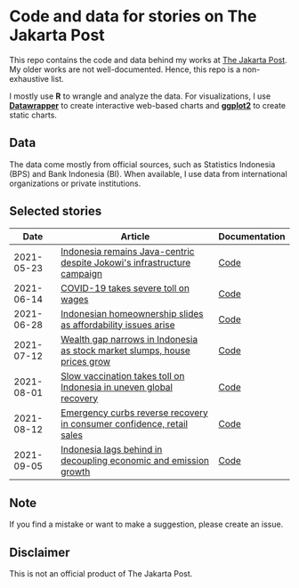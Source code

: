 # Code and data for stories on The Jakarta Post

This repo contains the code and data behind my works at [The Jakarta Post](https://thejakartapost.com). My older works are not well-documented. Hence, this repo is a non-exhaustive list.

I mostly use **R** to wrangle and analyze the data. For visualizations, I use [**Datawrapper**](https://www.datawrapper.de/) to create interactive web-based charts and [**ggplot2**](https://ggplot2.tidyverse.org/) to create static charts.


## Data

The data come mostly from official sources, such as Statistics Indonesia (BPS) and Bank Indonesia (BI). When available, I use data from international organizations or private institutions.


## Selected stories

Date | Article | Documentation |  
------ | --------- | ------- |  
2021-05-23 | [Indonesia remains Java-centric despite Jokowi's infrastructure campaign](https://www.thejakartapost.com/news/2021/05/23/indonesia-remains-java-centric-despite-jokowis-infrastructure-campaign.html) | [Code](/20210523_population-distribution) |  
2021-06-14 | [COVID-19 takes severe toll on wages](https://www.thejakartapost.com/news/2021/06/14/covid-19-takes-severe-toll-on-wages.html) | [Code](/20210614_wages) |  
2021-06-28 | [Indonesian homeownership slides as affordability issues arise](https://www.thejakartapost.com/news/2021/06/28/indonesian-homeownership-slides-as-affordability-issues-arise.html) | [Code](/20210623_housing) |  
2021-07-12 | [Wealth gap narrows in Indonesia as stock market slumps, house prices grow](https://www.thejakartapost.com/news/2021/07/12/wealth-gap-narrows-in-indonesia-as-stock-market-slumps-house-prices-grow.html) | [Code](/20210708_wealth-inequality) |  
2021-08-01 | [Slow vaccination takes toll on Indonesia in uneven global recovery](https://www.thejakartapost.com/news/2021/08/01/slow-vaccination-takes-toll-on-indonesia-in-uneven-global-recovery.html) | [Code](/20210729_lopsided-recovery) |  
2021-08-12 | [Emergency curbs reverse recovery in consumer confidence, retail sales](https://www.thejakartapost.com/news/2021/08/12/emergency-curbs-reverse-recovery-in-consumer-confidence-retail-sales.html) | [Code](/20210811_emergency-curb-impact) |  
2021-09-05 | [Indonesia lags behind in decoupling economic and emission growth](https://www.thejakartapost.com/news/2021/09/03/indonesia-lags-behind-in-decoupling-economic-and-emissions-growth.html) | [Code](/20210823_emission) |  


## Note

If you find a mistake or want to make a suggestion, please create an issue.


## Disclaimer

This is not an official product of The Jakarta Post.